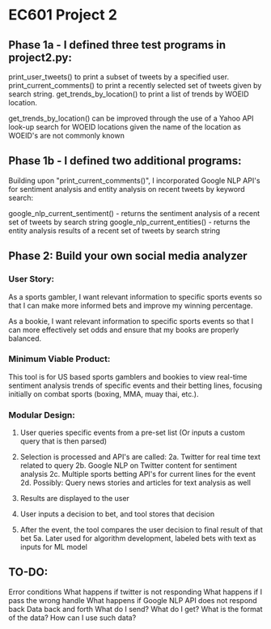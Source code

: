 # EC601 Project 2

## Phase 1a - I defined three test programs in project2.py:

print_user_tweets() to print a subset of tweets by a specified user.
print_current_comments() to print a recently selected set of tweets given by search string.
get_trends_by_location() to print a list of trends by WOEID location.

get_trends_by_location() can be improved through the use of a Yahoo API look-up search for WOEID locations given the name of the location as WOEID's are not commonly known

## Phase 1b - I defined two additional programs:

Building upon "print_current_comments()", I incorporated Google NLP API's for sentiment analysis and entity analysis on recent tweets by keyword search:

google_nlp_current_sentiment() - returns the sentiment analysis of a recent set of tweets by search string
google_nlp_current_entities() - returns the entity analysis results of a recent set of tweets by search string


## Phase 2:  Build your own social media analyzer


### User Story:

As a sports gambler, I want relevant information to specific sports events so that I can make more informed bets and improve my winning percentage.

As a bookie, I want relevant information to specific sports events so that I can more effectively set odds and ensure that my books are properly balanced.


### Minimum Viable Product:

This tool is for US based sports gamblers and bookies to view real-time sentiment analysis trends of specific events and their betting lines, focusing initially on combat sports (boxing, MMA, muay thai, etc.).


### Modular Design:

1. User queries specific events from a pre-set list (Or inputs a custom query that is then parsed)

2. Selection is processed and API's are called:
	2a. Twitter for real time text related to query
	2b. Google NLP on Twitter content for sentiment analysis
	2c. Multiple sports betting API's for current lines for the event
	2d. Possibly: Query news stories and articles for text analysis as well

3. Results are displayed to the user 

4. User inputs a decision to bet, and tool stores that decision

5. After the event, the tool compares the user decision to final result of that bet
	5a. Later used for algorithm development, labeled bets with text as inputs for ML model



## TO-DO:

Error conditions
What happens if twitter is not responding
What happens if I pass the wrong handle
What happens if Google NLP API does not respond back
Data back and forth
What do I send?
What do I get?
What is the format of the data?
How can I use such data?
